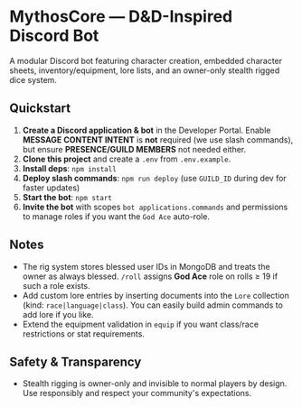 # MythosCore — D&D-Inspired Discord Bot

A modular Discord bot featuring character creation, embedded character sheets, inventory/equipment, lore lists, and an owner-only stealth rigged dice system.

## Quickstart
1. **Create a Discord application & bot** in the Developer Portal. Enable **MESSAGE CONTENT INTENT** is **not** required (we use slash commands), but ensure **PRESENCE/GUILD MEMBERS** not needed either.
2. **Clone this project** and create a `.env` from `.env.example`.
3. **Install deps**: `npm install`
4. **Deploy slash commands**: `npm run deploy` (use `GUILD_ID` during dev for faster updates)
5. **Start the bot**: `npm start`
6. **Invite the bot** with scopes `bot applications.commands` and permissions to manage roles if you want the `God Ace` auto-role.

## Notes
- The rig system stores blessed user IDs in MongoDB and treats the owner as always blessed. `/roll` assigns **God Ace** role on rolls ≥ 19 if such a role exists.
- Add custom lore entries by inserting documents into the `Lore` collection (kind: `race|language|class`). You can easily build admin commands to add lore if you like.
- Extend the equipment validation in `equip` if you want class/race restrictions or stat requirements.

## Safety & Transparency
- Stealth rigging is owner-only and invisible to normal players by design. Use responsibly and respect your community's expectations.
